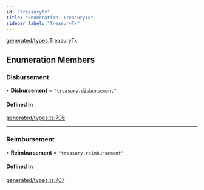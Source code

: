 ```yaml
---
id: "TreasuryTx"
title: "Enumeration: TreasuryTx"
sidebar_label: "TreasuryTx"
---
```


[generated/types](../../../../modules/Generated/Types/Types.md).TreasuryTx

## Enumeration Members

### Disbursement

• **Disbursement** = ``"treasury.disbursement"``

#### Defined in

[generated/types.ts:706](https://github.com/PolymeshAssociation/polymesh-sdk/blob/fe2e6dd1d/src/generated/types.ts#L706)

___

### Reimbursement

• **Reimbursement** = ``"treasury.reimbursement"``

#### Defined in

[generated/types.ts:707](https://github.com/PolymeshAssociation/polymesh-sdk/blob/fe2e6dd1d/src/generated/types.ts#L707)
